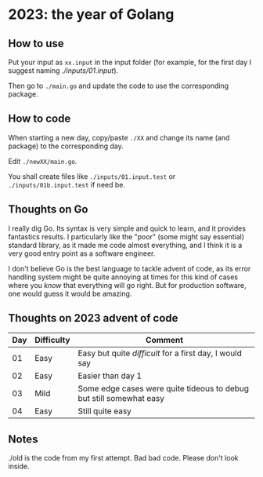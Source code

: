 # 2023: the year of Golang

## How to use

Put your input as `xx.input` in the input folder (for example, for the first day I suggest naming _./inputs/01.input_).

Then go to `./main.go` and update the code to use the corresponding package.

## How to code

When starting a new day, copy/paste `./XX` and change its name (and package) to the corresponding day.

Edit `./newXX/main.go`.

You shall create files like `./inputs/01.input.test` or `./inputs/01b.input.test` if need be.

## Thoughts on Go

I really dig Go. Its syntax is very simple and quick to learn, and it provides fantastics results. I particularly like the "poor" (some might say essential) standard library, as it made me code almost everything, and I think it is a very good entry point as a software engineer.

I don't believe Go is the best language to tackle advent of code, as its error handling system might be quite annoying at times for this kind of cases where you _know_ that everything will go right. But for production software, one would guess it would be amazing.

## Thoughts on 2023 advent of code

| Day | Difficulty | Comment |
|----|----|----|
| 01 | Easy | Easy but quite _difficult_ for a first day, I would say |
| 02 | Easy | Easier than day 1 |
| 03 | Mild | Some edge cases were quite tideous to debug but still somewhat easy |
| 04 | Easy | Still quite easy |

## Notes

./old is the code from my first attempt. Bad bad code. Please don't look inside.